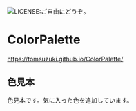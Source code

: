 ![LICENSE:ご自由にどうぞ。](https://img.shields.io/badge/LICENSE-ご自由にどうぞ。-C4F08E.svg?longCache=true)

# ColorPalette
https://tomsuzuki.github.io/ColorPalette/  
  
## 色見本  
色見本です。気に入った色を追加しています。  
